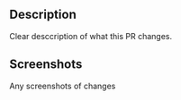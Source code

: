 ## Description
Clear desccription of what this PR changes.

## Screenshots
Any screenshots of changes

